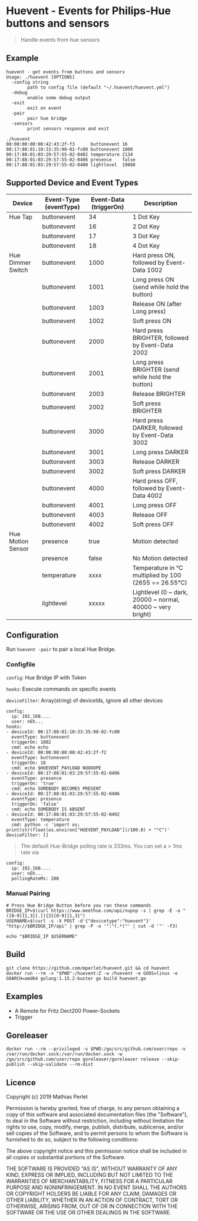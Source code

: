# Huevent - Events for Philips-Hue buttons and sensors

> Handle events from hue sensors

## Example

```
huevent - get events from buttons and sensors
Usage: ./huevent [OPTIONS] 
  -config string
    	path to config file (default "~/.huevent/huevent.yml")
  -debug
    	enable some debug output
  -exit
    	exit on event
  -pair
    	pair hue bridge
  -sensors
    	print sensors response and exit
```

```
./huevent 
00:00:00:00:00:42:43:2f-f3      buttonevent	16
00:17:88:01:10:33:35:98-02-fc00	buttonevent	1000
00:17:88:01:03:29:57:55-02-0402	temperature	2134
00:17:88:01:03:29:57:55-02-0406	presence	false
00:17:88:01:03:29:57:55-02-0400	lightlevel	19888

```

## Supported Device and Event Types

| Device            | Event-Type (eventType) | Event-Data (triggerOn) | Description                                                   |
| ----------------- | ---------------------- | ---------------------- | ------------------------------------------------------------- |
| Hue Tap           | buttonevent            | 34                     | 1 Dot Key                                                     |
|                   | buttonevent            | 16                     | 2 Dot Key                                                     |
|                   | buttonevent            | 17                     | 3 Dot Key                                                     |
|                   | buttonevent            | 18                     | 4 Dot Key                                                     |
| Hue Dimmer Switch | buttonevent            | 1000                   | Hard press ON, followed by Event-Data 1002                    |
|                   | buttonevent            | 1001                   | Long press ON (send while hold the button)                    |
|                   | buttonevent            | 1003                   | Release ON (after Long press)                                 |
|                   | buttonevent            | 1002                   | Soft press ON                                                 |
|                   | buttonevent            | 2000                   | Hard press BRIGHTER, followed by Event-Data 2002              |
|                   | buttonevent            | 2001                   | Long press BRIGHTER (send while hold the button)              |
|                   | buttonevent            | 2003                   | Release BRIGHTER                                              |
|                   | buttonevent            | 2002                   | Soft press BRIGHTER                                           |
|                   | buttonevent            | 3000                   | Hard press DARKER, followed by Event-Data 3002                |
|                   | buttonevent            | 3001                   | Long press DARKER                                             |
|                   | buttonevent            | 3003                   | Release DARKER                                                |
|                   | buttonevent            | 3002                   | Soft press DARKER                                             |
|                   | buttonevent            | 4000                   | Hard press OFF, followed by Event-Data 4002                   |
|                   | buttonevent            | 4001                   | Long press OFF                                                |
|                   | buttonevent            | 4003                   | Release OFF                                                   |
|                   | buttonevent            | 4002                   | Soft press OFF                                                |
| Hue Motion Sensor | presence               | true                   | Motion detected                                               |
|                   | presence               | false                  | No Motion detected                                            |
|                   | temperature            | xxxx                   | Temperature in °C multiplied by 100 (2655 == 26.55°C)         |
|                   | lightlevel             | xxxxx                  | Lightlevel (0 ~ dark, 20000 ~ normal, 40000 ~ very bright)    |


## Configuration

Run `huevent -pair` to pair a local Hue Bridge.

### Configfile

`config`: Hue Bridge IP with Token

`hooks`: Execute commands on specific events

`deviceFilter`: Array(string) of deviceIds, ignore all other devices 


```
config:
  ip: 192.168....
  user: nEh...
hooks:
- deviceId: 00:17:88:01:10:33:35:98-02-fc00
  eventType: buttonevent
  triggerOn: 1002
  cmd: echo echo
- deviceId: 00:00:00:00:00:42:43:2f-f2
  eventType: buttonevent
  triggerOn: 18
  cmd: echo $HUEVENT_PAYLOAD NOOOOPE
- deviceId: 00:17:88:01:03:29:57:55-02-0406
  eventType: presence
  triggerOn: 'true'
  cmd: echo SOMEBODY BECOMES PRESENT
- deviceId: 00:17:88:01:03:29:57:55-02-0406
  eventType: presence
  triggerOn: 'false'
  cmd: echo SOMEBODY IS ABSENT
- deviceId: 00:17:88:01:03:29:57:55-02-0402
  eventType: temperature
  cmd: python -c 'import os; print(str(float(os.environ["HUEVENT_PAYLOAD"])/100.0) + "°C")'
deviceFilter: []
```

> The default Hue-Bridge polling rate is 333ms. You can set a *> 1ms* rate via 
```
config:
  ip: 192.168....
  user: nEh...
  pollingRateMs: 200
```

### Manual Pairing

```
# Press Hue Bridge Button before you ran these commands
BRIDGE_IP=$(curl https://www.meethue.com/api/nupnp -s | grep -E -o "([0-9]{1,3}[.]){3}[0-9]{1,3}")
USERNAME=$(curl -s -X POST -d'{"devicetype":"huevent"}' "http://$BRIDGE_IP/api" | grep -P -o '":"(.*)"' | cut -d '"' -f3)

echo "$BRIDGE_IP $USERNAME"

```

## Build

```
git clone https://github.com/mperlet/huevent.git && cd huevent
docker run --rm -v "$PWD":/huevent:Z -w /huevent -e GOOS=linux -e GOARCH=amd64 golang:1.15.2-buster go build huevent.go
```

## Examples

* A Remote for Fritz Dect200 Power-Sockets
* Trigger <Insert-Your-Idea-Here>

## Goreleaser 

```
docker run --rm --privileged -v $PWD:/go/src/github.com/user/repo -v /var/run/docker.sock:/var/run/docker.sock -w /go/src/github.com/user/repo goreleaser/goreleaser release --skip-publish --skip-validate --rm-dist
```

## Licence

Copyright (c) 2019 Mathias Perlet

Permission is hereby granted, free of charge, to any person obtaining a copy of this software and associated documentation files (the "Software"), to deal in the Software without restriction, including without limitation the rights to use, copy, modify, merge, publish, distribute, sublicense, and/or sell copies of the Software, and to permit persons to whom the Software is furnished to do so, subject to the following conditions:

The above copyright notice and this permission notice shall be included in all copies or substantial portions of the Software.

THE SOFTWARE IS PROVIDED "AS IS", WITHOUT WARRANTY OF ANY KIND, EXPRESS OR IMPLIED, INCLUDING BUT NOT LIMITED TO THE WARRANTIES OF MERCHANTABILITY, FITNESS FOR A PARTICULAR PURPOSE AND NONINFRINGEMENT. IN NO EVENT SHALL THE AUTHORS OR COPYRIGHT HOLDERS BE LIABLE FOR ANY CLAIM, DAMAGES OR OTHER LIABILITY, WHETHER IN AN ACTION OF CONTRACT, TORT OR OTHERWISE, ARISING FROM, OUT OF OR IN CONNECTION WITH THE SOFTWARE OR THE USE OR OTHER DEALINGS IN THE SOFTWARE.
